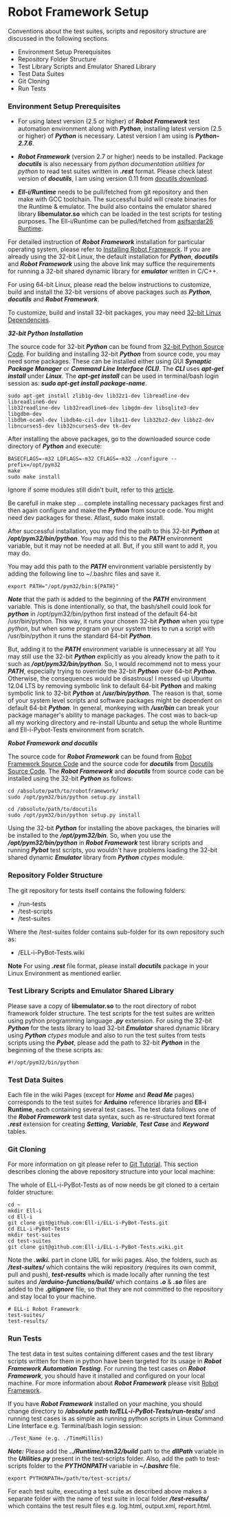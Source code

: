 # Robot Framework Setup
Conventions about the test suites, scripts and repository structure are discussed in the following sections.

* Environment Setup Prerequisites
* Repository Folder Structure
* Test Library Scripts and Emulator Shared Library
* Test Data Suites
* Git Cloning
* Run Tests

### Environment Setup Prerequisites

- For using latest version (2.5 or higher) of ***Robot Framework*** test automation environment along with ***Python***, installing latest version (2.5 or higher) of ***Python*** is necessary. Latest version I am using is ***Python-2.7.6***.

- ***Robot Framework*** (version 2.7 or higher) needs to be installed. Package ***docutils*** is also necessary from *python documentation utilities for python* to read test suites written in ***.rest*** format. Please check latest version of ***docutils***, I am using version 0.11 from [docutils download][2].

- ***Ell-i/Runtime*** needs to be pull/fetched from git repository and then make with GCC toolchain. The successful build will create binaries for the Runtime & emulator. The build also contains the emulator shared library **libemulator.so** which can be loaded in the test scripts for testing purposes. The Ell-i/Runtime can be pulled/fetched from [asifsardar26 Runtime][14].

For detailed instruction of ***Robot Framework*** installation for particular operating system, please refer to [Installing Robot Framework][1]. If you are already using the 32-bit Linux, the default installation for ***Python***, ***docutils*** and ***Robot Framework*** using the above link may suffice the requirements for running a 32-bit shared dynamic library for ***emulator*** written in C/C++.

For using 64-bit Linux, please read the below instructions to customize, build and install the 32-bit versions of above packages such as ***Python***, ***docutils*** and ***Robot Framework***.

To customize, build and install 32-bit packages, you may need [32-bit Linux Dependencies][12].

***32-bit Python Installation***

The source code for 32-bit ***Python*** can be found from [32-bit Python Source Code][9]. For building and installing 32-bit ***Python*** from source code, you may need some packages. These can be installed either using GUI ***Synaptic Package Manager*** or ***Command Line Interface (CLI)***. The ***CLI*** uses ***apt-get install*** under ***Linux***. The ***apt-get install*** can be used in terminal/bash login session as: ***sudo apt-get install package-name***.

```
sudo apt-get install zlib1g-dev lib32z1-dev libreadline-dev libreadline6-dev 
lib32readline-dev lib32readline6-dev libgdm-dev libsqlite3-dev libgdbm-dev 
libdbm-ocaml-dev libdb4o-cil-dev libx11-dev lib32bz2-dev libbz2-dev 
libncurses5-dev lib32ncurses5-dev tk-dev
```
After installing the above packages, go to the downloaded source code directory of ***Python*** and execute:

```
BASECFLAGS=-m32 LDFLAGS=-m32 CFLAGS=-m32 ./configure --prefix=/opt/pym32
make
sudo make install
``` 
Ignore if some modules still didn't built, refer to this [article][10].

Be carefull in make step ... complete installing necessary packages first and then again configure and make the ***Python*** from source code. You might need dev packages for these. Atlast, sudo make install.

After successful installation, you may find the path to this 32-bit ***Python*** at ***/opt/pym32/bin/python***. You may add this to the ***PATH*** environment variable, but it may not be needed at all. But, if you still want to add it, you may do.

You may add this path to the ***PATH*** environment variable persistently by adding the following line to ~/.bashrc files and save it.

```
export PATH="/opt/pym32/bin:${PATH}"
```

***Note*** that the path is added to the beginning of the ***PATH*** environment variable. This is done intentionally, so that, the bash/shell could look for ***python*** in /opt/pym32/bin/python first instead of the default 64-bit /usr/bin/python. This way, it runs your chosen 32-bit ***Python*** when you type *python*, but when some program on your system tries to run a script with /usr/bin/python it runs the standard 64-bit ***Python***.

But, adding it to the ***PATH*** environment variable is unnecessary at all! You may still use the 32-bit ***Python*** explicitly as you already know the path to it such as ***/opt/pym32/bin/python***. So, I would recommend not to mess your ***PATH***, especially trying to override the 32-bit ***Python*** over 64-bit ***Python***. Otherwise, the consequences would be disastrous! I messed up Ubuntu 12.04 LTS by removing symbolic link to default 64-bit ***Python*** and making symbolic link to 32-bit ***Python*** at ***/usr/bin/python***. The reason is that, some of your system level scripts and software packages might be dependent on default 64-bit ***Python***. In general, monkeying with ***/usr/bin*** can break your package manager's ability to manage packages. The cost was to back-up all my working directory and re-install Ubuntu and setup the whole Runtime and Ell-i-Pybot-Tests environment from scratch.

***Robot Framework and docutils***

The source code for ***Robot Framework*** can be found from [Robot Framework Source Code][11] and the source code for ***docutils*** from [Docutils Source Code][2]. The ***Robot Framework*** and ***docutils*** from source code can be installed using the 32-bit ***Python*** as follows:

```
cd /absolute/path/to/robotframework/
sudo /opt/pym32/bin/python setup.py install

cd /absolute/path/to/docutils
sudo /opt/pym32/bin/python setup.py install
```
Using the 32-bit ***Python*** for installing the above packages, the binaries will be installed to the ***/opt/pym32/bin***. So, when you use the ***/opt/pym32/bin/python*** in ***Robot Framework*** test library scripts and running ***Pybot*** test scripts, you wouldn't have problems loading the 32-bit shared dynamic ***Emulator*** library from ***Python*** *ctypes* module.

### Repository Folder Structure
The git repository for tests itself contains the following folders:

* /run-tests
* /test-scripts
* /test-suites

Where the /test-suites folder contains sub-folder for its own repository such as:

* /ELL-i-PyBot-Tests.wiki

**Note**
For using ***.rest*** file format, please install ***docutils*** package in your Linux Environment as mentioned earlier.

### Test Library Scripts and Emulator Shared Library
Please save a copy of **libemulator.so** to the root directory of robot framework folder structure. The test scripts for the test suites are written using python programming language ***.py*** extension. For using the 32-bit ***Python*** for the tests library to load 32-bit ***Emulator*** shared dynamic library using ***Python*** *ctypes* module and also to run the test suites from tests scripts using the ***Pybot***, please add the path to 32-bit ***Python*** in the beginning of the these scripts as:

```
#!/opt/pym32/bin/python
```

### Test Data Suites
Each file in the wiki Pages (except for ***Home*** and ***Read Me*** pages) corresponds to the test suites for **Arduino** reference libraries and **Ell-i Runtime**, each containing several test cases. The test data follows one of the ***Robot Framework*** test data syntax, such as re-structured text format ***.rest*** extension for creating ***Setting***, ***Variable***, ***Test Case*** and ***Keyword*** tables.

### Git Cloning
For more information on git please refer to [Git Tutorial][13]. This section describes cloning the above repository structure into your local machine:

The whole of ELL-i-PyBot-Tests as of now needs be git cloned to a certain folder structure:

```
cd ~
mkdir Ell-i
cd Ell-i
git clone git@github.com:Ell-i/ELL-i-PyBot-Tests.git
cd ELL-i-PyBot-Tests
mkdir test-suites
cd test-suites
git clone git@github.com:Ell-i/ELL-i-PyBot-Tests.wiki.git
```
Note the ***.wiki.*** part in clone URL for wiki pages. Also, the folders, such as ***/test-suites/*** which contains the wiki repository (requires its own commit, pull and push), ***test-results*** which is made locally after running the test suites and ***/arduino-functions/build/*** which contains ***.o*** & ***.so*** files are added to the ***.gitignore*** file, so that they are not committed to the repository and stay local to your machine.

```
# ELL-i Robot Framework
test-suites/
test-results/
```
### Run Tests
The test data in test suites containing different cases and the test library scripts written for them in python have been targeted for its usage in ***Robot Framework Automation Testing***. For running the test cases on ***Robot Framework***, you should have it installed and configured on your local machine. For more information about ***Robot Framework*** please visit [Robot Framework][4].

If you have ***Robot Framework*** installed on your machine, you should change directory to ***/absolute path to/ELL-i-PyBot-Tests/run-tests/*** and running test cases is as simple as running python scripts in Linux Command Line Interface e.g. Terminal/bash login session:

```
./Test_Name (e.g. ./TimeMillis)
```
***Note:*** 
Please add the ***../Runtime/stm32/build*** path to the ***dllPath*** variable in the ***Utilities.py*** present in the test-scripts folder. Also, add the path to test-scripts folder to the ***PYTHONPATH*** variable in ***~/.bashrc*** file.

```
export PYTHONPATH=/path/to/test-scripts/
```
For each test suite, executing a test suite as described above makes a separate folder with the name of test suite in local folder ***/test-results/*** which contains the test result files e.g. log.html, output.xml, report.html.

[1]: https://code.google.com/p/robotframework/wiki/Installation#Preconditions
[2]: https://pypi.python.org/pypi/docutils
[3]: https://help.github.com/articles/generating-ssh-keys
[4]: http://www.robotframework.org/
[9]: https://www.python.org/download/
[10]: http://blog.devork.be/2009/02/compiling-32-bit-python-on-amd64.html
[11]: https://pypi.python.org/pypi/robotframework
[12]: https://github.com/Ell-i/Wiki/wiki/32-bit-dependencies-in-64-bit-Linux-environment
[13]: https://github.com/Ell-i/Wiki/wiki/Git-Tutorial
[14]: https://github.com/asifsardar26/Runtime/tree/feature-runtime-temp
